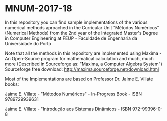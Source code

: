# MNUM-2017-18

In this repository you can find sample implementations of the various numerical methods aproached in the Curricular Unit "Métodos Numéricos" (Numerical Methods) from the 2nd year of the Integrated Master's Degree in Computer Engineering at FEUP - Faculdade de Engenharia da Universidade do Porto

Note that all the methods in this repository are implemented using Maxima - An Open-Source program for mathematical calculation and much, much more (Described in Sourceforge as: "Maxima, a Computer Algebra System")
Sourceforge free download: http://maxima.sourceforge.net/download.html

Most of the Implementations are based on Professor Dr. Jaime E. Villate books:

Jaime E. Villate - "Métodos Numéricos" - In-Progress Book - ISBN 9789729939631

Jaime E. Villate - "Introdução aos Sistemas Dinâmicos - ISBN 972-99396-0-8
